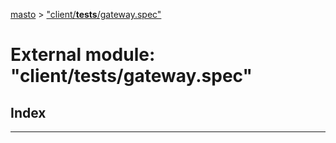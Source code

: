 [masto](../README.md) > ["client/__tests__/gateway.spec"](../modules/_client___tests___gateway_spec_.md)

# External module: "client/__tests__/gateway.spec"

## Index

---

